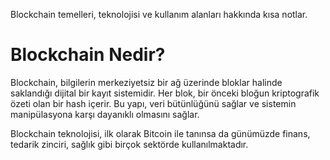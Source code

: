 Blockchain temelleri, teknolojisi ve kullanım alanları hakkında kısa notlar.

# Blockchain Nedir?

Blockchain, bilgilerin merkeziyetsiz bir ağ üzerinde bloklar halinde saklandığı dijital bir kayıt sistemidir. Her blok, bir önceki bloğun kriptografik özeti olan bir hash içerir. Bu yapı, veri bütünlüğünü sağlar ve sistemin manipülasyona karşı dayanıklı olmasını sağlar.

Blockchain teknolojisi, ilk olarak Bitcoin ile tanınsa da günümüzde finans, tedarik zinciri, sağlık gibi birçok sektörde kullanılmaktadır.
